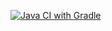 [![Java CI with Gradle](https://github.com/HateOne/rest/actions/workflows/gradle.yml/badge.svg)](https://github.com/HateOne/rest/actions/workflows/gradle.yml)

